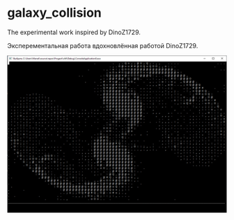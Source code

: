 # galaxy_collision

The experimental work inspired by DinoZ1729.

Эксперементальная работа вдохновлённая работой DinoZ1729.

![](src/2021-02-05_09-31-37.png)
